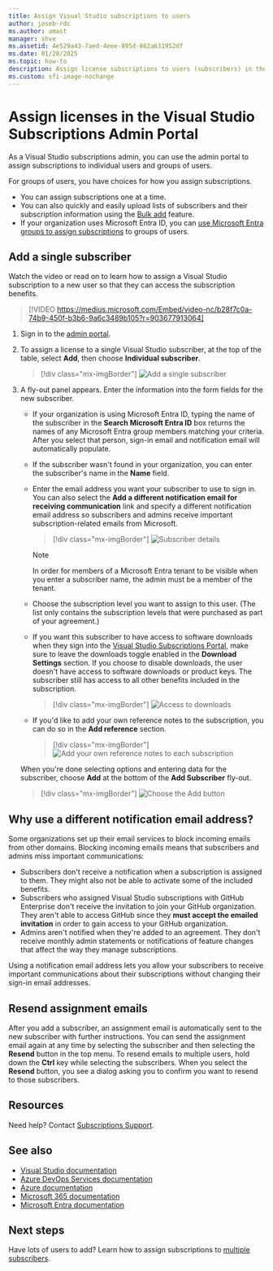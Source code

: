 ```yaml
---
title: Assign Visual Studio subscriptions to users
author: joseb-rdc
ms.author: amast
manager: shve
ms.assetid: 4e529a43-7aed-4eee-895d-862a631952df
ms.date: 01/28/2025
ms.topic: how-to
description: Assign license subscriptions to users (subscribers) in the Subscriptions Admin Portal, set up email notifications, and send assignment messages.
ms.custom: sfi-image-nochange
---
```


# Assign licenses in the Visual Studio Subscriptions Admin Portal

As a Visual Studio subscriptions admin, you can use the admin portal to assign subscriptions to individual users and groups of users.

For groups of users, you have choices for how you assign subscriptions. 
+ You can assign subscriptions one at a time.
+ You can also quickly and easily upload lists of subscribers and their subscription information using the [Bulk add](assign-license-bulk.md) feature.
+ If your organization uses Microsoft Entra ID, you can [use Microsoft Entra groups to assign subscriptions](./assign-license-bulk.md#use-entra-id-groups-to-assign-subscriptions) to groups of users. 

## Add a single subscriber

Watch the video or read on to learn how to assign a Visual Studio subscription to a new user so that they can access the subscription benefits.
 

> [!VIDEO https://medius.microsoft.com/Embed/video-nc/b28f7c0a-74b9-450f-b3b6-9a6c3489b105?r=903677913064]

1. Sign in to the [admin portal](https://manage.visualstudio.com).
2. To assign a license to a single Visual Studio subscriber, at the top of the table, select **Add**, then choose **Individual subscriber**.
   > [!div class="mx-imgBorder"]
   > ![Add a single subscriber](_img/assign-license-add/add-subscriber-individual.png "Screenshot of the subscriber list in the manage portal. Individual subscriber in the add menu is highlighted.")
3. A fly-out panel appears. Enter the information into the form fields for the new subscriber. 
   + If your organization is using Microsoft Entra ID, typing the name of the subscriber in the **Search Microsoft Entra ID** box returns the names of any Microsoft Entra group members matching your criteria. After you select that person, sign-in email and notification email will automatically populate. 
   + If the subscriber wasn't found in your organization, you can enter the subscriber's name in the **Name** field. 
   + Enter the email address you want your subscriber to use to sign in. You can also select the **Add a different notification email for receiving communication** link and specify a different notification email address so subscribers and admins receive important subscription-related emails from Microsoft.
      > [!div class="mx-imgBorder"]
      > ![Subscriber details](_img/assign-license-add/subscriber-details.png "Screenshot of the Add subscriber dialog showing fields for subscriber details.")

      > [!NOTE]
      > In order for members of a Microsoft Entra tenant to be visible when you enter a subscriber name, the admin must be a member of the tenant. 
   + Choose the subscription level you want to assign to this user. (The list only contains the subscription levels that were purchased as part of your agreement.)  
   + If you want this subscriber to have access to software downloads when they sign into the [Visual Studio Subscriptions Portal](https://my.visualstudio.com?wt.mc_id=o~msft~docs), make sure to leave the downloads toggle enabled in the **Download Settings** section. If you choose to disable downloads, the user doesn't have access to software downloads or product keys. The subscriber still has access to all other benefits included in the subscription.
     > [!div class="mx-imgBorder"]
     > ![Access to downloads](media/access-to-downloads.png "Screenshot of the download settings option dialog. Allow is selected by default.")

   + If you'd like to add your own reference notes to the subscription, you can do so in the **Add reference** section.
      > [!div class="mx-imgBorder"]
      > ![Add your own reference notes to each subscription](media/add-subscriber-reference-notes.png "Screenshot of the reference field used for making notes about the assignment.")

    When you're done selecting options and entering data for the subscriber, choose **Add** at the bottom of the **Add Subscriber** fly-out.
      > [!div class="mx-imgBorder"]
      > ![Choose the Add button](media/add-button.png "Screenshot of the bottom of the Add subscriber dialog showing the Add button.")

## Why use a different notification email address?

Some organizations set up their email services to block incoming emails from other domains. Blocking incoming emails means that subscribers and admins miss important communications:
  + Subscribers don't receive a notification when a subscription is assigned to them. They might also not be able to activate some of the included benefits. 
  + Subscribers who assigned Visual Studio subscriptions with GitHub Enterprise don't receive the invitation to join your GitHub organization. They aren't able to access GitHub since they **must accept the emailed invitation** in order to gain access to your GitHub organization. 
  + Admins aren't notified when they're added to an agreement. They don't receive monthly admin statements or notifications of feature changes that affect the way they manage subscriptions.

Using a notification email address lets you allow your subscribers to receive important communications about their subscriptions without changing their sign-in email addresses. 

## Resend assignment emails

After you add a subscriber, an assignment email is automatically sent to the new subscriber with further instructions. You can send the assignment email again at any time by selecting the subscriber and then selecting the **Resend** button in the top menu. To resend emails to multiple users, hold down the **Ctrl** key while selecting the subscribers. When you select the **Resend** button, you see a dialog asking you to confirm you want to resend to those subscribers. 

## Resources

Need help? Contact [Subscriptions Support](https://aka.ms/vsadminhelp).

## See also

+ [Visual Studio documentation](/visualstudio/)
+ [Azure DevOps Services documentation](/azure/devops/)
+ [Azure documentation](/azure/)
+ [Microsoft 365 documentation](/microsoft-365/)
+ [Microsoft Entra documentation](https://learn.microsoft.com/entra/)

## Next steps

Have lots of users to add? Learn how to assign subscriptions to [multiple subscribers](assign-license-bulk.md).
